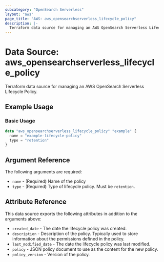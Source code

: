 ```yaml
---
subcategory: "OpenSearch Serverless"
layout: "aws"
page_title: "AWS: aws_opensearchserverless_lifecycle_policy"
description: |-
  Terraform data source for managing an AWS OpenSearch Serverless Lifecycle Policy.
---
```


# Data Source: aws_opensearchserverless_lifecycle_policy

Terraform data source for managing an AWS OpenSearch Serverless Lifecycle Policy.

## Example Usage

### Basic Usage

```terraform
data "aws_opensearchserverless_lifecycle_policy" "example" {
  name = "example-lifecycle-policy"
  type = "retention"
}
```

## Argument Reference

The following arguments are required:

* `name` - (Required) Name of the policy
* `type` - (Required) Type of lifecycle policy. Must be `retention`.

## Attribute Reference

This data source exports the following attributes in addition to the arguments above:

* `created_date` - The date the lifecycle policy was created.
* `description` - Description of the policy. Typically used to store information about the permissions defined in the policy.
* `last_modified_date` - The date the lifecycle policy was last modified.
* `policy` - JSON policy document to use as the content for the new policy.
* `policy_version` - Version of the policy.
